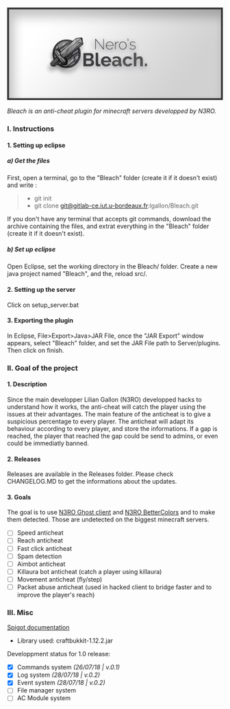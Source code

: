 ![banner](images/bleach-banner.png)

*Bleach is an anti-cheat plugin for minecraft servers developped by N3RO.*

### I. Instructions

#### 1. Setting up eclipse

##### a) Get the files
First, open a terminal, go to the "Bleach" folder (create it if it doesn't exist) and write :
> - git init
> - git clone git@gitlab-ce.iut.u-bordeaux.fr:lgallon/Bleach.git

If you don't have any terminal that accepts git commands, download the archive containing the files, and extrat everything in the "Bleach"  folder (create it if it doesn't exist).

##### b) Set up eclipse

Open Eclipse, set the working directory in the Bleach/ folder. Create a new java project named "Bleach", and the, reload src/.

#### 2. Setting up the server

Click on setup_server.bat

#### 3. Exporting the plugin

In Eclipse, File>Export>Java>JAR File, once the "JAR Export" window appears, select "Bleach" folder, and set the JAR File path to Server/plugins. Then click on finish.

### II. Goal of the project

#### 1. Description

Since the main developper Lilian Gallon (N3RO) developped hacks to understand how it works, the anti-cheat will catch the player using the issues at their advantages.
The main feature of the anticheat is to give a suspicious percentage to every player. The anticheat will adapt its behaviour according to every player, and store the informations.
If a gap is reached, the player that reached the gap could be send to admins, or even could be immediatly banned.

#### 2. Releases

Releases are available in the Releases folder. Please check CHANGELOG.MD to get the informations about the updates.

#### 3. Goals

The goal is to use [N3RO Ghost client](https://gitlab-ce.iut.u-bordeaux.fr/lgallon/GhostClient) and [N3RO BetterColors](https://gitlab-ce.iut.u-bordeaux.fr/lgallon/Bettershadows) and to make them detected. Those are undetected on the biggest minecraft servers.
- [ ] Speed anticheat
- [ ] Reach anticheat
- [ ] Fast click anticheat
- [ ] Spam detection
- [ ] Aimbot anticheat
- [ ] Killaura bot anticheat (catch a player using killaura)
- [ ] Movement anticheat (fly/step)
- [ ] Packet abuse anticheat (used in hacked client to bridge faster and to improve the player's reach)

### III. Misc

[Spigot documentation](https://hub.spigotmc.org/javadocs/spigot/)
- Library used: craftbukkit-1.12.2.jar

Developpment status for 1.0 release:
- [x] Commands system *(26/07/18 | v.0.1)*
- [x] Log system *(28/07/18 | v.0.2)*
- [x] Event system *(28/07/18 | v.0.2)*
- [ ] File manager system
- [ ] AC Module system